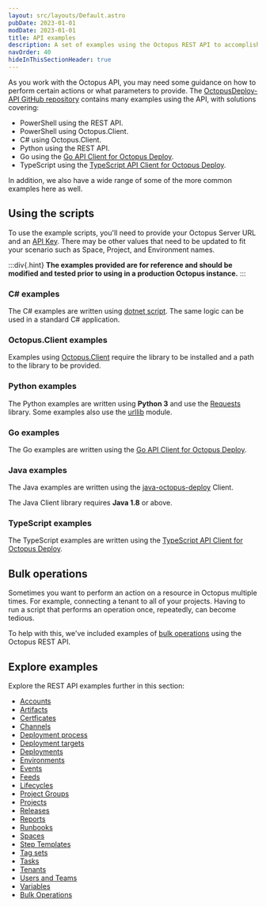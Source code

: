 ```yaml
---
layout: src/layouts/Default.astro
pubDate: 2023-01-01
modDate: 2023-01-01
title: API examples
description: A set of examples using the Octopus REST API to accomplish tasks.
navOrder: 40
hideInThisSectionHeader: true
---
```


As you work with the Octopus API, you may need some guidance on how to perform certain actions or what parameters to provide. The [OctopusDeploy-API GitHub repository](https://github.com/OctopusDeploy/OctopusDeploy-Api) contains many examples using the API, with solutions covering:

- PowerShell using the REST API.
- PowerShell using Octopus.Client.
- C# using Octopus.Client.
- Python using the REST API.
- Go using the [Go API Client for Octopus Deploy](https://github.com/OctopusDeploy/go-octopusdeploy).
- TypeScript using the [TypeScript API Client for Octopus Deploy](https://github.com/OctopusDeploy/api-client.ts).

In addition, we also have a wide range of some of the more common examples here as well.

## Using the scripts

To use the example scripts, you'll need to provide your Octopus Server URL and an [API Key](/docs/octopus-rest-api/how-to-create-an-api-key). There may be other values that need to be updated to fit your scenario such as Space, Project, and Environment names.

:::div{.hint}
**The examples provided are for reference and should be modified and tested prior to using in a production Octopus instance.**
:::

### C# examples

The C# examples are written using [dotnet script](https://github.com/filipw/dotnet-script). The same logic can be used in a standard C# application.

### Octopus.Client examples

Examples using [Octopus.Client](/docs/octopus-rest-api/octopus.client) require the library to be installed and a path to the library to be provided.

### Python examples

The Python examples are written using **Python 3** and use the [Requests](https://requests.readthedocs.io/en/master/) library. Some examples also use the [urllib](https://docs.python.org/3/library/urllib.html) module.

### Go examples

The Go examples are written using the [Go API Client for Octopus Deploy](https://github.com/OctopusDeploy/go-octopusdeploy).

### Java examples

The Java examples are written using the [java-octopus-deploy](https://github.com/OctopusDeployLabs/java-octopus-deploy) Client.

The Java Client library requires **Java 1.8** or above.

### TypeScript examples

The TypeScript examples are written using the [TypeScript API Client for Octopus Deploy](https://github.com/OctopusDeploy/api-client.ts).

## Bulk operations

Sometimes you want to perform an action on a resource in Octopus multiple times. For example, connecting a tenant to all of your projects. Having to run a script that performs an operation once, repeatedly, can become tedious.

To help with this, we've included examples of [bulk operations](/docs/octopus-rest-api/examples/bulk-operations) using the Octopus REST API.

## Explore examples

Explore the REST API examples further in this section:

- [Accounts](/docs/octopus-rest-api/examples/accounts)
- [Artifacts](/docs/octopus-rest-api/examples/artifacts)
- [Certficates](/docs/octopus-rest-api/examples/certificates)
- [Channels](/docs/octopus-rest-api/examples/channels)
- [Deployment process](/docs/octopus-rest-api/examples/deployment-process)
- [Deployment targets](/docs/octopus-rest-api/examples/deployment-targets)
- [Deployments](/docs/octopus-rest-api/examples/deployments)
- [Environments](/docs/octopus-rest-api/examples/environments)
- [Events](/docs/octopus-rest-api/examples/events)
- [Feeds](/docs/octopus-rest-api/examples/feeds)
- [Lifecycles](/docs/octopus-rest-api/examples/lifecycles)
- [Project Groups](/docs/octopus-rest-api/examples/project-groups)
- [Projects](/docs/octopus-rest-api/examples/projects)
- [Releases](/docs/octopus-rest-api/examples/releases)
- [Reports](/docs/octopus-rest-api/examples/reports)
- [Runbooks](/docs/octopus-rest-api/examples/runbooks)
- [Spaces](/docs/octopus-rest-api/examples/spaces)
- [Step Templates](/docs/octopus-rest-api/examples/step-templates)
- [Tag sets](/docs/octopus-rest-api/examples/tagsets)
- [Tasks](/docs/octopus-rest-api/examples/tasks)
- [Tenants](/docs/octopus-rest-api/examples/tenants)
- [Users and Teams](/docs/octopus-rest-api/examples/users-and-teams)
- [Variables](/docs/octopus-rest-api/examples/variables)
- [Bulk Operations](/docs/octopus-rest-api/examples/bulk-operations)
